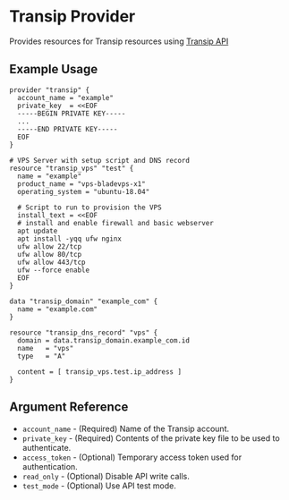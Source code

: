 # Transip Provider

Provides resources for Transip resources using [Transip API](https://www.transip.eu/transip/api/)

## Example Usage

```hcl
provider "transip" {
  account_name = "example"
  private_key  = <<EOF
  -----BEGIN PRIVATE KEY-----
  ...
  -----END PRIVATE KEY-----
  EOF
}

# VPS Server with setup script and DNS record
resource "transip_vps" "test" {
  name = "example"
  product_name = "vps-bladevps-x1"
  operating_system = "ubuntu-18.04"

  # Script to run to provision the VPS
  install_text = <<EOF
  # install and enable firewall and basic webserver
  apt update
  apt install -yqq ufw nginx
  ufw allow 22/tcp
  ufw allow 80/tcp
  ufw allow 443/tcp
  ufw --force enable
  EOF
}

data "transip_domain" "example_com" {
  name = "example.com"
}

resource "transip_dns_record" "vps" {
  domain = data.transip_domain.example_com.id
  name   = "vps"
  type   = "A"

  content = [ transip_vps.test.ip_address ]
}
```

## Argument Reference

* `account_name` - (Required) Name of the Transip account.
* `private_key` - (Required) Contents of the private key file to be used to authenticate.
* `access_token` - (Optional) Temporary access token used for authentication.
* `read_only` - (Optional) Disable API write calls.
* `test_mode` - (Optional) Use API test mode.

